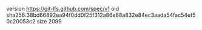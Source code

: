version https://git-lfs.github.com/spec/v1
oid sha256:38bd66892ea94f0dd0f25f312a86e88a832e84ec3aada54fac54ef50c20053c2
size 2099
